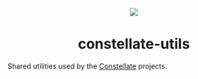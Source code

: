 <p align="center">
  <img src="https://cdn.rawgit.com/constellators/constellate/20baeb89/assets/logo.png" />
</p>

<h1 align="center">constellate-utils</h1>

Shared utilities used by the [Constellate](https://github.com/constellators/constellate) projects.
